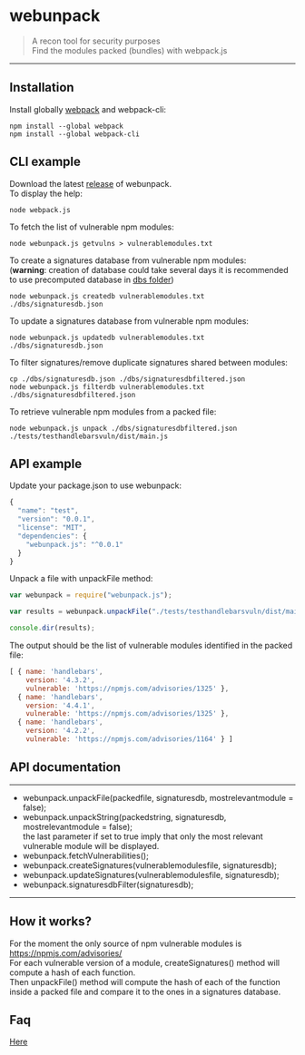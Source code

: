 # webunpack
> A recon tool for security purposes  
> Find the modules packed (bundles) with webpack.js

---
## Installation
Install globally [webpack](https://webpack.js.org/) and webpack-cli:
```shell
npm install --global webpack
npm install --global webpack-cli
```

## CLI example
Download the latest [release](https://github.com/eric-therond/webunpack/releases) of webunpack.  
To display the help:
```shell
node webpack.js
```

To fetch the list of vulnerable npm modules:
```shell
node webunpack.js getvulns > vulnerablemodules.txt
```

To create a signatures database from vulnerable npm modules:  
(**warning**: creation of database could take several days it is recommended to use precomputed database in [dbs folder](./dbs/))
```shell
node webunpack.js createdb vulnerablemodules.txt ./dbs/signaturesdb.json
```

To update a signatures database from vulnerable npm modules:
```shell
node webunpack.js updatedb vulnerablemodules.txt ./dbs/signaturesdb.json
```

To filter signatures/remove duplicate signatures shared between modules:
```shell
cp ./dbs/signaturesdb.json ./dbs/signaturesdbfiltered.json
node webunpack.js filterdb vulnerablemodules.txt ./dbs/signaturesdbfiltered.json
```

To retrieve vulnerable npm modules from a packed file:
```shell
node webunpack.js unpack ./dbs/signaturesdbfiltered.json ./tests/testhandlebarsvuln/dist/main.js
```

## API example
Update your package.json to use webunpack:
```javascript
{
  "name": "test",
  "version": "0.0.1",
  "license": "MIT",
  "dependencies": {
    "webunpack.js": "^0.0.1"
  }
}

```
Unpack a file with unpackFile method:
```javascript
var webunpack = require("webunpack.js"); 

var results = webunpack.unpackFile("./tests/testhandlebarsvuln/dist/main.js", "./dbs/signaturesdbfiltered.json");

console.dir(results);
```
The output should be the list of vulnerable modules identified in the packed file:

```javascript
[ { name: 'handlebars',
    version: '4.3.2',
    vulnerable: 'https://npmjs.com/advisories/1325' },
  { name: 'handlebars',
    version: '4.4.1',
    vulnerable: 'https://npmjs.com/advisories/1325' },
  { name: 'handlebars',
    version: '4.2.2',
    vulnerable: 'https://npmjs.com/advisories/1164' } ]
```

## API documentation
***
- webunpack.unpackFile(packedfile, signaturesdb, mostrelevantmodule = false);  
- webunpack.unpackString(packedstring, signaturesdb, mostrelevantmodule = false);  
the last parameter if set to true imply that only the most relevant vulnerable module will be displayed.
- webunpack.fetchVulnerabilities();  
- webunpack.createSignatures(vulnerablemodulesfile, signaturesdb);  
- webunpack.updateSignatures(vulnerablemodulesfile, signaturesdb);  
- webunpack.signaturesdbFilter(signaturesdb);  
***

## How it works?
For the moment the only source of npm vulnerable modules is https://npmjs.com/advisories/  
For each vulnerable version of a module, createSignatures() method will compute a hash of each function.  
Then unpackFile() method will compute the hash of each of the function inside a packed file and compare it to the ones in a signatures database.  

## Faq
[Here](./docs/FAQ.md)
